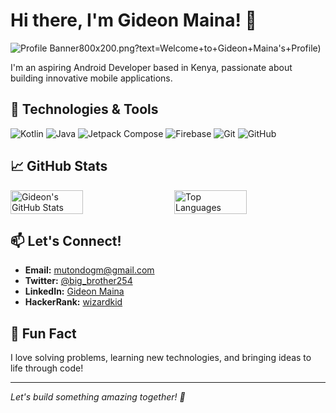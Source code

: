 # Hi there, I'm Gideon Maina! 👋

![Profile Banner](https://www.facebook.com/share/17k2F5tXxM/?mibextid=xfxF2i)800x200.png?text=Welcome+to+Gideon+Maina's+Profile)

I'm an aspiring Android Developer based in Kenya, passionate about building innovative mobile applications.

## 🔧 Technologies & Tools

![Kotlin](https://img.shields.io/badge/-Kotlin-0095D5?style=flat-square&logo=kotlin&logoColor=white)
![Java](https://img.shields.io/badge/-Java-007396?style=flat-square&logo=java&logoColor=white)
![Jetpack Compose](https://img.shields.io/badge/-Jetpack%20Compose-4285F4?style=flat-square&logo=jetpack-compose&logoColor=white)
![Firebase](https://img.shields.io/badge/-Firebase-FFCA28?style=flat-square&logo=firebase&logoColor=white)
![Git](https://img.shields.io/badge/-Git-F05032?style=flat-square&logo=git&logoColor=white)
![GitHub](https://img.shields.io/badge/-GitHub-181717?style=flat-square&logo=github&logoColor=white)

## 📈 GitHub Stats

<div style="display: flex; justify-content: space-between;">
  <img src="https://github-readme-stats.vercel.app/api?username=Gmmaina&show_icons=true&theme=radical" alt="Gideon's GitHub Stats" style="width: 48%;">
  <img src="https://github-readme-stats.vercel.app/api/top-langs/?username=Gmmaina&layout=compact&theme=radical" alt="Top Languages" style="width: 48%;">
</div>

## 📫 Let's Connect!

- **Email:** [mutondogm@gmail.com](mailto:mutondogm@gmail.com)
- **Twitter:** [@big_brother254](https://twitter.com/big_brother254)
- **LinkedIn:** [Gideon Maina](https://linkedin.com/in/gideon-maina)
- **HackerRank:** [wizardkid](https://www.hackerrank.com/wizardkid)

## 🌟 Fun Fact

I love solving problems, learning new technologies, and bringing ideas to life through code!

---

*Let's build something amazing together! 🚀*
